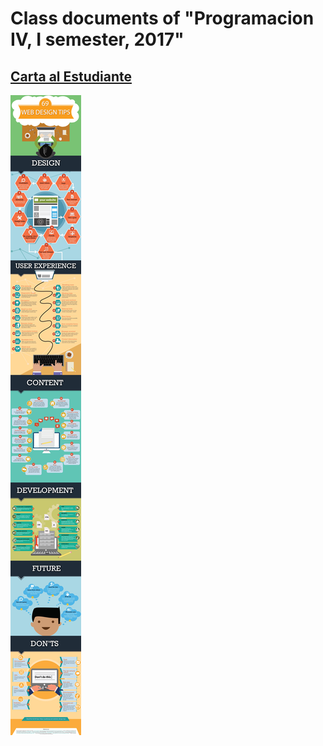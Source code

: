# Class documents of "Programacion IV, I semester, 2017"

## [Carta al Estudiante](https://github.com/michaelcw02/PrograIV.git)

![alt text](webDesignTips.jpeg)

